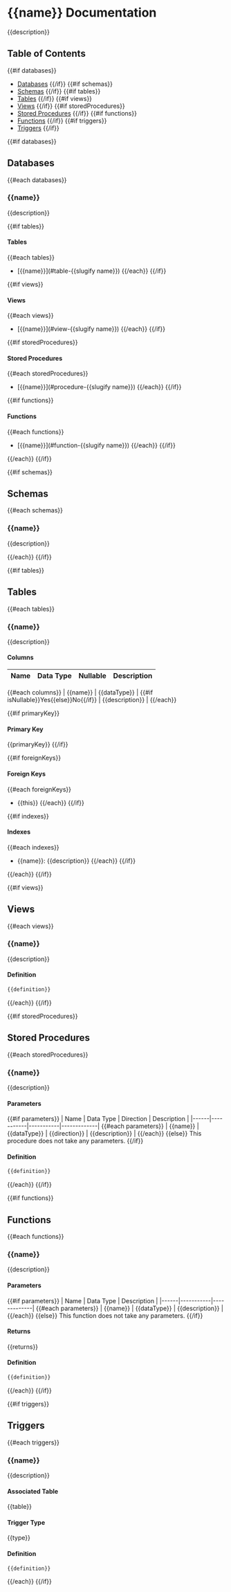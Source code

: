 # {{name}} Documentation

{{description}}

## Table of Contents
{{#if databases}}
- [Databases](#databases)
{{/if}}
{{#if schemas}}
- [Schemas](#schemas)
{{/if}}
{{#if tables}}
- [Tables](#tables)
{{/if}}
{{#if views}}
- [Views](#views)
{{/if}}
{{#if storedProcedures}}
- [Stored Procedures](#stored-procedures)
{{/if}}
{{#if functions}}
- [Functions](#functions)
{{/if}}
{{#if triggers}}
- [Triggers](#triggers)
{{/if}}

{{#if databases}}
## Databases

{{#each databases}}
### {{name}}

{{description}}

{{#if tables}}
#### Tables
{{#each tables}}
- [{{name}}](#table-{{slugify name}})
{{/each}}
{{/if}}

{{#if views}}
#### Views
{{#each views}}
- [{{name}}](#view-{{slugify name}})
{{/each}}
{{/if}}

{{#if storedProcedures}}
#### Stored Procedures
{{#each storedProcedures}}
- [{{name}}](#procedure-{{slugify name}})
{{/each}}
{{/if}}

{{#if functions}}
#### Functions
{{#each functions}}
- [{{name}}](#function-{{slugify name}})
{{/each}}
{{/if}}

{{/each}}
{{/if}}

{{#if schemas}}
## Schemas

{{#each schemas}}
### {{name}}

{{description}}

{{/each}}
{{/if}}

{{#if tables}}
## Tables

{{#each tables}}
### <a name="table-{{slugify name}}"></a>{{name}}

{{description}}

#### Columns

| Name | Data Type | Nullable | Description |
|------|-----------|----------|-------------|
{{#each columns}}
| {{name}} | {{dataType}} | {{#if isNullable}}Yes{{else}}No{{/if}} | {{description}} |
{{/each}}

{{#if primaryKey}}
#### Primary Key
{{primaryKey}}
{{/if}}

{{#if foreignKeys}}
#### Foreign Keys
{{#each foreignKeys}}
- {{this}}
{{/each}}
{{/if}}

{{#if indexes}}
#### Indexes
{{#each indexes}}
- {{name}}: {{description}}
{{/each}}
{{/if}}

{{/each}}
{{/if}}

{{#if views}}
## Views

{{#each views}}
### <a name="view-{{slugify name}}"></a>{{name}}

{{description}}

#### Definition
```sql
{{definition}}
```

{{/each}}
{{/if}}

{{#if storedProcedures}}
## Stored Procedures

{{#each storedProcedures}}
### <a name="procedure-{{slugify name}}"></a>{{name}}

{{description}}

#### Parameters
{{#if parameters}}
| Name | Data Type | Direction | Description |
|------|-----------|-----------|-------------|
{{#each parameters}}
| {{name}} | {{dataType}} | {{direction}} | {{description}} |
{{/each}}
{{else}}
This procedure does not take any parameters.
{{/if}}

#### Definition
```sql
{{definition}}
```

{{/each}}
{{/if}}

{{#if functions}}
## Functions

{{#each functions}}
### <a name="function-{{slugify name}}"></a>{{name}}

{{description}}

#### Parameters
{{#if parameters}}
| Name | Data Type | Description |
|------|-----------|-------------|
{{#each parameters}}
| {{name}} | {{dataType}} | {{description}} |
{{/each}}
{{else}}
This function does not take any parameters.
{{/if}}

#### Returns
{{returns}}

#### Definition
```sql
{{definition}}
```

{{/each}}
{{/if}}

{{#if triggers}}
## Triggers

{{#each triggers}}
### {{name}}

{{description}}

#### Associated Table
{{table}}

#### Trigger Type
{{type}}

#### Definition
```sql
{{definition}}
```

{{/each}}
{{/if}}

